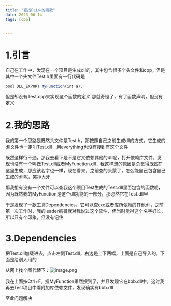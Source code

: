 ```yaml
---
title: "查找DLL中的函数"
date: 2023-06-14
tags: [cpp]


---
```





# 1.引言

自己在工作中，发现在一个项目是生成dll的，其中包含很多个头文件和cpp，但是其中一个头文件Test.h里面有一行代码是

```javascript
bool DLL_EXPORT MyFunction(int a);
```

但是却没有Test.cpp来实现这个函数的定义
那就奇怪了，有了函数声明，但没有定义

# 2.我的思路

我的第一个思路是既然头文件是Test.h，那按照自己之前生成dll的方式，它生成的dll文件也一定叫Test.dll，用everything也没有搜到有这个文件

既然这样行不通，那我去看下是不是它又依赖其他的dll呢，打开依赖库文件，发现也没有一个叫做Test.dll或者MyFunction.dll，我这样想的原因是总觉得既然在这里生成，那应该名字也一样，现在看来，之前查的头蒙了，怎么能自己包含自己生成的dll呢，笑掉大牙

那我想有没有一个文件可以查我这个项目Test生成的Test.dll里面包含的函数呢，因为既然我的MyFunction是这个dll功能的一部分，那必然它在Test.dll里

于是发现了一款工具Dependencies，它可以查exe或者库所依赖的其他dll，之前第一次工作时，我的leader航哥就对我说过这个软件，但当时觉得这个名字好长，所以只有个印象，但没有记住

# 3.Dependencies

把Test.dll加载进去，点击左侧Test.dll，右边是上下两幅，上面是自己导入的，下面是给别人用的

从网上找个图代替下：![image.png](https://bbs-img.huaweicloud.com/blogs/img/20230614/1686733490299891754.png)

我在上面按Ctrl+F，搜MyFunction果然搜到了，并且发现它在bbb.dll中，这时我再去Test项目中看附加库依赖文件，发现确实有bbb.dll

至此问题解决
